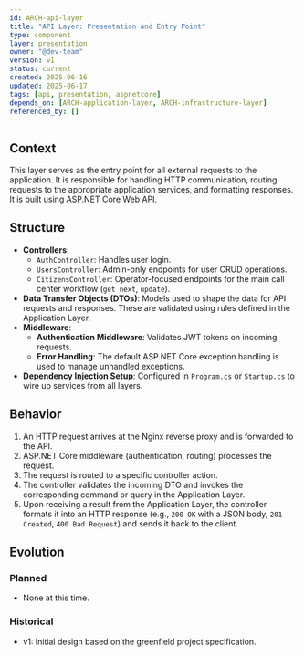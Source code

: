 ```yaml
---
id: ARCH-api-layer
title: "API Layer: Presentation and Entry Point"
type: component
layer: presentation
owner: "@dev-team"
version: v1
status: current
created: 2025-06-16
updated: 2025-06-17
tags: [api, presentation, aspnetcore]
depends_on: [ARCH-application-layer, ARCH-infrastructure-layer]
referenced_by: []
---
```


## Context

This layer serves as the entry point for all external requests to the application. It is responsible for handling HTTP communication, routing requests to the appropriate application services, and formatting responses. It is built using ASP.NET Core Web API.

## Structure

- **Controllers**:
  - `AuthController`: Handles user login.
  - `UsersController`: Admin-only endpoints for user CRUD operations.
  - `CitizensController`: Operator-focused endpoints for the main call center workflow (`get next`, `update`).
- **Data Transfer Objects (DTOs)**: Models used to shape the data for API requests and responses. These are validated using rules defined in the Application Layer.
- **Middleware**:
  - **Authentication Middleware**: Validates JWT tokens on incoming requests.
  - **Error Handling**: The default ASP.NET Core exception handling is used to manage unhandled exceptions.
- **Dependency Injection Setup**: Configured in `Program.cs` or `Startup.cs` to wire up services from all layers.

## Behavior

1.  An HTTP request arrives at the Nginx reverse proxy and is forwarded to the API.
2.  ASP.NET Core middleware (authentication, routing) processes the request.
3.  The request is routed to a specific controller action.
4.  The controller validates the incoming DTO and invokes the corresponding command or query in the Application Layer.
5.  Upon receiving a result from the Application Layer, the controller formats it into an HTTP response (e.g., `200 OK` with a JSON body, `201 Created`, `400 Bad Request`) and sends it back to the client.

## Evolution

### Planned

- None at this time.

### Historical

- v1: Initial design based on the greenfield project specification.
